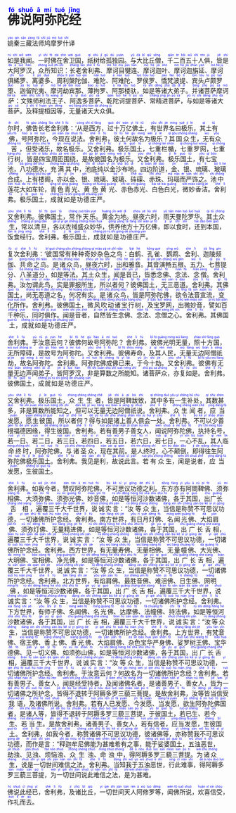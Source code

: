 # <ruby>佛说阿弥陀经<rt style="color:blue;">fó shuō ā mí tuó jīng</rt></ruby>

<ruby>姚秦三藏法师鸠摩罗什<rt style="color:blue;">yáo qín sān zàng fǎ shī jiū mó luó shí</rt></ruby>译

<ruby>如是我闻<rt style="color:blue;">rú shì wǒ wén</rt></ruby>。<ruby>一时佛在舍卫国<rt style="color:blue;">yì shí fó zài shè wèi guó</rt></ruby>，<ruby>祇树给孤独园<rt style="color:blue;">qí shù jǐ gū dú yuán</rt></ruby>。<ruby>与大比丘僧<rt style="color:blue;">yǔ dà bǐ qiū sēng</rt></ruby>，<ruby>千二百五十人俱<rt style="color:blue;">qiān èr bǎi wǔ shí rén jù</rt></ruby>，<ruby>皆是大阿罗汉<rt style="color:blue;">jiē shì dà ā luó hàn</rt></ruby>，<ruby>众所知识<rt style="color:blue;">zhòng suǒ zhī shì</rt></ruby>：<ruby>长老舍利弗<rt style="color:blue;">zhǎng lǎo shè lì fú</rt></ruby>、<ruby>摩诃目犍连<rt style="color:blue;">mó hē mù jiān lián</rt></ruby>、<ruby>摩诃迦叶<rt style="color:blue;">mó hē jiā shè</rt></ruby>、<ruby>摩诃迦旃延<rt style="color:blue;">mó hē jiā zhān yán</rt></ruby>、<ruby>摩诃俱絺罗<rt style="color:blue;">mó hē jù chī luó</rt></ruby>、<ruby>离婆多<rt style="color:blue;">lí pó duō</rt></ruby>、<ruby>周利槃陀伽<rt style="color:blue;">zhōu lì pán tuó qíe</rt></ruby>、<ruby>难陀<rt style="color:blue;">nán tuó</rt></ruby>、<ruby>阿难陀<rt style="color:blue;">ā nán tuó</rt></ruby>、<ruby>罗侯罗<rt style="color:blue;">luó hóu luó</rt></ruby>、<ruby>憍梵波提<rt style="color:blue;">jiāo fàn bō tí</rt></ruby>、<ruby>宾头卢颇罗堕<rt style="color:blue;">bīn tóu lú pō luó duò</rt></ruby>、<ruby>迦留陀夷<rt style="color:blue;">jiā liú tuó yí</rt></ruby>、<ruby>摩诃劫宾那<rt style="color:blue;">mó hē jié bīn núo</rt></ruby>、<ruby>薄拘罗<rt style="color:blue;">báo jū luó</rt></ruby>、<ruby>阿那楼驮<rt style="color:blue;">ā nà lóu tuó</rt></ruby>，<ruby>如是等诸大弟子<rt style="color:blue;">rú shì děng zhū dà dì zǐ</rt></ruby>。<ruby>并诸菩萨摩诃萨<rt style="color:blue;">bìng zhū pú sà mó hē sà</rt></ruby>：<ruby>文殊师利法王子<rt style="color:blue;">wén shū shī lì fǎ wáng zǐ</rt></ruby>、<ruby>阿逸多菩萨<rt style="color:blue;">ā yì duō pú sà</rt></ruby>、<ruby>乾陀诃提菩萨<rt style="color:blue;">qián tuó hē tí pú sà</rt></ruby>、<ruby>常精进菩萨<rt style="color:blue;">cháng jīng jìn pú sà</rt></ruby>，<ruby>与如是等诸大菩萨<rt style="color:blue;">yǔ rú shì děng zhū dà pú sà</rt></ruby>。<ruby>及释提桓因等<rt style="color:blue;">jí shì tí huán yīn děng</rt></ruby>，<ruby>无量诸天大众俱<rt style="color:blue;">wú liàng zhū tiān dà zhòng jù</rt></ruby>。 

<ruby>尔时<rt style="color:blue;">ěr shí</rt></ruby>，<ruby>佛告长老舍利弗<rt style="color:blue;">fó gào zhǎng lǎo shè lì fú</rt></ruby>：‘<ruby>从是西方<rt style="color:blue;">cóng shì xī fāng</rt></ruby>，<ruby>过十万亿佛土<rt style="color:blue;">guò shí wàn yì fó tǔ</rt></ruby>，<ruby>有世界名曰极乐<rt style="color:blue;">yǒu shì jiè míng yuē jí lè</rt></ruby>，<ruby>其土有佛<rt style="color:blue;">qí tǔ yǒu fó</rt></ruby>，<ruby>号阿弥陀<rt style="color:blue;">hào ā mí tuó</rt></ruby>，<ruby>今现在说法<rt style="color:blue;">jīn xiàn zài shuō fǎ</rt></ruby>。<ruby>舍利弗<rt style="color:blue;">shè lì fú</rt></ruby>，<ruby>彼土何故名为极乐<rt style="color:blue;">bǐ tǔ hé gù míng wéi jí lè</rt></ruby>？<ruby>其国众生<rt style="color:blue;">qí góu zhòng shēng</rt></ruby>，<ruby>无有众苦<rt style="color:blue;">wú yǒu zhòng kǔ</rt></ruby>，<ruby>但受诸乐 <rt style="color:blue;">dàn shòu zhū lè</rt></ruby>，<ruby>故名极乐<rt style="color:blue;">gù míng jí lè</rt></ruby>。<ruby>又舍利弗<rt style="color:blue;">yòu shè lì fú</rt></ruby>。<ruby>极乐国土<rt style="color:blue;">jí lè guó tǔ</rt></ruby>，<ruby>七重栏楯<rt style="color:blue;">qī chóng lán shǔn</rt></ruby>，<ruby>七重罗网<rt style="color:blue;">qī chóng luó wǎng</rt></ruby>，<ruby>七重行树<rt style="color:blue;">qī chóng háng shù</rt></ruby>，<ruby>皆是四宝周匝围绕<rt style="color:blue;">jiē shì sì bǎo zhōu zā wéi rào</rt></ruby>，<ruby>是故彼国名为极乐<rt style="color:blue;">shì gù bǐ guó míng wéi jí lè</rt></ruby>。<ruby>又舍利弗<rt style="color:blue;">yòu shè lì fú</rt></ruby>。<ruby>极乐国土<rt style="color:blue;">jí lè guó tǔ</rt></ruby>，<ruby>有七宝池<rt style="color:blue;">yǒu qī bǎo chí</rt></ruby>，<ruby>八功德水<rt style="color:blue;">bā gōng dé shuǐ</rt></ruby>，<ruby>充满其中<rt style="color:blue;">chōng mǎn qí zhōng</rt></ruby>，<ruby>池底纯以金沙布地<rt style="color:blue;">chí dǐ chún yǐ jīn shā bù dì</rt></ruby>。<ruby>四边阶道<rt style="color:blue;">sì biān jiē dào</rt></ruby>，<ruby>金<rt style="color:blue;">jīn</rt></ruby>、<ruby>银<rt style="color:blue;">yín</rt></ruby>、<ruby>琉璃<rt style="color:blue;">liú lí</rt></ruby>、<ruby>玻璃合成<rt style="color:blue;">bō lí hé chéng</rt></ruby>。<ruby>上有楼阁<rt style="color:blue;">shàng yǒu lóu gé</rt></ruby>，<ruby>亦以金<rt style="color:blue;">yì yǐ jīn</rt></ruby>、<ruby>银<rt style="color:blue;">yín</rt></ruby>、<ruby>琉璃<rt style="color:blue;">liú lí</rt></ruby>、<ruby>玻璃<rt style="color:blue;">bō lí</rt></ruby>、<ruby>砗磲<rt style="color:blue;">chē qú</rt></ruby>、<ruby>赤珠<rt style="color:blue;">chì zhū</rt></ruby>、<ruby>玛瑙而严饰之<rt style="color:blue;">mǎ nǎo ér yán shì zhī</rt></ruby>。<ruby>池中莲花大如车轮<rt style="color:blue;">chí zhōng lián huā dà rú chē lún</rt></ruby>，<ruby>青色青光<rt style="color:blue;">qīng sè qīng guāng</rt></ruby>、<ruby>黄色黄光<rt style="color:blue;">huáng sè huáng guāng</rt></ruby>、<ruby>赤色赤光<rt style="color:blue;">chì sè chì guāng</rt></ruby>、<ruby>白色白光<rt style="color:blue;">bái sè bái guāng</rt></ruby>，<ruby>微妙香洁<rt style="color:blue;">wēi miào xiāng jié</rt></ruby>。<ruby>舍利弗<rt style="color:blue;">shè lì fú</rt></ruby>。<ruby>极乐国土<rt style="color:blue;">jí lè guó tǔ</rt></ruby>，<ruby>成就如是功德庄严<rt style="color:blue;">chéng jiù rú shì gōng dé zhuāng yán</rt></ruby>。

<ruby>又舍利弗<rt style="color:blue;">yòu shè lì fú</rt></ruby>。<ruby>彼佛国土<rt style="color:blue;">bǐ fó guó tǔ</rt></ruby>，<ruby>常作天乐<rt style="color:blue;">cháng zuò tiān yuè</rt></ruby>。<ruby>黄金为地<rt style="color:blue;">huáng jīn wéi dì</rt></ruby>。<ruby>昼夜六时<rt style="color:blue;">zhòu yè liù shí</rt></ruby>，<ruby>雨天曼陀罗华<rt style="color:blue;">yǔ tiān màn tuó luó huā</rt></ruby>。<ruby>其土众生<rt style="color:blue;">qí tǔ zhòng shēng</rt></ruby>，<ruby>常以清旦<rt style="color:blue;">cháng yǐ qīng dàn</rt></ruby>，<ruby>各以衣祴盛众妙华<rt style="color:blue;">gè yǐ yī gé shéng zhòng miào huā</rt></ruby>，<ruby>供养他方十万亿佛<rt style="color:blue;">gòng yǎng tā fāng shí wàn yì fó</rt></ruby>，<ruby>即以食时<rt style="color:blue;">jí yǐ shí shí</rt></ruby>，<ruby>还到本国<rt style="color:blue;">hái dào běn guó</rt></ruby>，<ruby>饭食经行<rt style="color:blue;">fàn sì jīng xíng</rt></ruby>。<ruby>舍利弗<rt style="color:blue;">shè lì fú</rt></ruby>。<ruby>极乐国土<rt style="color:blue;">jí lè guó tǔ</rt></ruby>，<ruby>成就如是功德庄严<rt style="color:blue;">chéng jiù rú shì gōng dé zhuāng yán</rt></ruby>。

<ruby>复次舍利弗<rt style="color:blue;">fù cì shè lì fú</rt></ruby>：‘<ruby>彼国常有种种奇妙杂色之鸟<rt style="color:blue;">bǐ guó cháng yǒu zhòng zhòng qí miào zá sè zhī niǎo</rt></ruby>：<ruby>白鹤<rt style="color:blue;">bái hè</rt></ruby>、<ruby>孔雀<rt style="color:blue;">kǒng què</rt></ruby>、<ruby>鹦鹉<rt style="color:blue;">yīng wǔ</rt></ruby>、<ruby>舍利<rt style="color:blue;">shè lì</rt></ruby>、<ruby>迦陵频伽<rt style="color:blue;">jiā líng pín qíe</rt></ruby>、<ruby>共命之鸟<rt style="color:blue;">gòng mìng zhī niǎo</rt></ruby>。<ruby>是诸众鸟<rt style="color:blue;">shì zhū zhòng niǎo</rt></ruby>，<ruby>昼夜六时<rt style="color:blue;">zhòu yè liù shí</rt></ruby>，<ruby>出和雅音<rt style="color:blue;">chū hé yǎ yīn</rt></ruby>。<ruby>其音演畅五根<rt style="color:blue;">qí yīn yǎn chàng wǔ gēn</rt></ruby>、<ruby>五力<rt style="color:blue;">wǔ lì</rt></ruby>、<ruby>七菩提分<rt style="color:blue;">qī pú tí fēn</rt></ruby>、<ruby>八圣道分<rt style="color:blue;">bā shèng dào fēn</rt></ruby>，<ruby>如是等法<rt style="color:blue;">rú shì děng fǎ</rt></ruby>。<ruby>其土众生<rt style="color:blue;">qí tǔ zhòng shēng</rt></ruby>，<ruby>闻是音已<rt style="color:blue;">wén shì yīn yǐ</rt></ruby>，<ruby>皆悉念佛<rt style="color:blue;">jiē xī niàn fó</rt></ruby>、<ruby>念法<rt style="color:blue;">niàn fǎ</rt></ruby>、<ruby>念僧<rt style="color:blue;">niàn sēng</rt></ruby>。<ruby>舍利弗<rt style="color:blue;">shè lì fú</rt></ruby>。<ruby>汝勿谓此鸟<rt style="color:blue;">rǔ wù wèi cǐ niǎo</rt></ruby>，<ruby>实是罪报所生<rt style="color:blue;">shí shì zuì bào suǒ shēng</rt></ruby>，<ruby>所以者何<rt style="color:blue;">suǒ yǐ zhě hé</rt></ruby>？<ruby>彼佛国土<rt style="color:blue;">bǐ fó guó tǔ</rt></ruby>，<ruby>无三恶道<rt style="color:blue;">wú sān è dào</rt></ruby>。<ruby>舍利弗<rt style="color:blue;">shè lì fú</rt></ruby>。<ruby>其佛国土<rt style="color:blue;">qí fó guó tǔ</rt></ruby>，<ruby>尚无恶道之名<rt style="color:blue;">shàng wú è dào zhī míng</rt></ruby>，<ruby>何况有实<rt style="color:blue;">hé kuàng yǒu shí</rt></ruby>。<ruby>是诸众鸟<rt style="color:blue;">shì zhū zhòng niǎo</rt></ruby>，<ruby>皆是阿弥陀佛<rt style="color:blue;">jiē shì ā mí tuó fó</rt></ruby>，<ruby>欲令法音宣流<rt style="color:blue;">yù lìng fǎ yīn xuān liú</rt></ruby>，<ruby>变化所作<rt style="color:blue;">biàn huà suǒ zuò</rt></ruby>。<ruby>舍利弗<rt style="color:blue;">shè lì fú</rt></ruby>。<ruby>彼佛国土<rt style="color:blue;">bǐ fó guó tǔ</rt></ruby>，<ruby>微风吹动诸宝行树<rt style="color:blue;">wēi fēng chuī dòng zhū bǎo hàng shù</rt></ruby>，<ruby>及宝罗网<rt style="color:blue;">jí bǎo luó wǎng</rt></ruby>，<ruby>出微妙音<rt style="color:blue;">chū wēi miào yīn</rt></ruby>，<ruby>譬如百千种乐<rt style="color:blue;">pì rú bǎi qiān zhǒng yuè</rt></ruby>，<ruby>同时俱作<rt style="color:blue;">tóng shí jù zuò</rt></ruby>。<ruby>闻是音者<rt style="color:blue;">wén shì yīn zhě</rt></ruby>，<ruby>自然皆生念佛<rt style="color:blue;">zì rán jiē shēng niàn fó</rt></ruby>、<ruby>念法<rt style="color:blue;">niàn fǎ</rt></ruby>、<ruby>念僧之心<rt style="color:blue;">niàn sēng zhī xīn</rt></ruby>。<ruby>舍利弗<rt style="color:blue;">shè lì fú</rt></ruby>。<ruby>其佛国土<rt style="color:blue;">qí fó guó tǔ</rt></ruby>，<ruby>成就如是功德庄严<rt style="color:blue;">chéng jiù rú shì gōng dé zhuāng yán</rt></ruby>。

<ruby>舍利弗<rt style="color:blue;">shè lì fú</rt></ruby>。<ruby>于汝意云何<rt style="color:blue;">yú rǔ yì yún hé</rt></ruby>？<ruby>彼佛何故号阿弥陀<rt style="color:blue;">bǐ fó hé gù hào ā mí tuó</rt></ruby>？ <ruby>舍利弗<rt style="color:blue;">shè lì fú</rt></ruby>。<ruby>彼佛光明无量<rt style="color:blue;">bǐ fó guāng míng wú liàng</rt></ruby>，<ruby>照十方国<rt style="color:blue;">zhào shí fāng guó</rt></ruby>，<ruby>无所障碍<rt style="color:blue;">wú suǒ zhàng ài</rt></ruby>，<ruby>是故号为阿弥陀<rt style="color:blue;">shì gù hào wéi ā mí tuó</rt></ruby>。<ruby>又舍利弗<rt style="color:blue;">yòu shè lì fú</rt></ruby>。<ruby>彼佛寿命<rt style="color:blue;">bǐ fó shòu mìng</rt></ruby>，<ruby>及其人民<rt style="color:blue;">jí qí rén mín</rt></ruby>，<ruby>无量无边阿僧祇劫<rt style="color:blue;">wú liàng wú biān ā sēng qí jié</rt></ruby>，<ruby>故名阿弥陀<rt style="color:blue;">gù míng ā mí tuó</rt></ruby>。<ruby>舍利弗<rt style="color:blue;">shè lì fú</rt></ruby>。<ruby>阿弥陀佛成佛已来<rt style="color:blue;">ā mí tuó fó chéng fó yǐ lái</rt></ruby>，<ruby>于今十劫<rt style="color:blue;">yú jīn shí jié</rt></ruby>。<ruby>又舍利弗<rt style="color:blue;">yòu shè lì fú</rt></ruby>。<ruby>彼佛有无量无边声闻弟子<rt style="color:blue;">bǐ fó yǒu wú liàng wú biān shēng wén dì zǐ</rt></ruby>，<ruby>皆阿罗汉<rt style="color:blue;">jiē ā luó hàn</rt></ruby>，<ruby>非是算数之所能知<rt style="color:blue;">fēi shì suàn shù zhī suǒ néng zhī</rt></ruby>。<ruby>诸菩萨众<rt style="color:blue;">zhū pú sà zhòng</rt></ruby>，<ruby>亦复如是<rt style="color:blue;">yì fù rú shì</rt></ruby>。<ruby>舍利弗<rt style="color:blue;">shè lì fú</rt></ruby>。<ruby>彼佛国土<rt style="color:blue;">bǐ fó guó tǔ</rt></ruby>，<ruby>成就如是功德庄严<rt style="color:blue;">chéng jiù rú shì gōng dé zhuāng yán</rt></ruby>。

<ruby>又舍利弗<rt style="color:blue;">yòu shè lì fú</rt></ruby>。<ruby>极乐国土<rt style="color:blue;">jí lè guó tǔ</rt></ruby>，<ruby>众生生者<rt style="color:blue;">zhòng shēng shēng zhě</rt></ruby>，<ruby>皆是阿鞞跋致<rt style="color:blue;">jiē shì ā pí bá zhì</rt></ruby>，<ruby>其中多有一生补处<rt style="color:blue;">qí zhōng duō yǒu yì shēng bǔ chù</rt></ruby>，<ruby>其数甚多<rt style="color:blue;">qí shù shèn duō</rt></ruby>，<ruby>非是算数所能知之<rt style="color:blue;">fēi shì suàn shù suǒ néng zhī zhī</rt></ruby>，<ruby>但可以无量无边阿僧祇说<rt style="color:blue;">dàn kě yǐ wú liàng wú biān ā sēng qí shuō</rt></ruby>。<ruby>舍利弗<rt style="color:blue;">shè lì fú</rt></ruby>。<ruby>众生闻者<rt style="color:blue;">zhòng shēng wén zhě</rt></ruby>，<ruby>应当发愿<rt style="color:blue;">yīng dāng fā yuàn</rt></ruby>，<ruby>愿生彼国<rt style="color:blue;">yuàn shēng bǐ guó</rt></ruby>，<ruby>所以者何<rt style="color:blue;">suǒ yǐ zhě hé</rt></ruby>？<ruby>得与如是诸上善人俱会一处<rt style="color:blue;">dé yǔ rú shì zhū shàng shàn rén jù huì yī chù</rt></ruby>。<ruby>舍利弗<rt style="color:blue;">shè lì fú</rt></ruby>。<ruby>不可以少善根福德因缘<rt style="color:blue;">bù kě yǐ shǎo shàn gēn fú dé yīn yuán</rt></ruby>，<ruby>得生彼国<rt style="color:blue;">dé shēng bǐ guó</rt></ruby>。<ruby>舍利弗<rt style="color:blue;">shè lì fú</rt></ruby>。<ruby>若有善男子善女人<rt style="color:blue;">ruò yǒu shàn nán zǐ shàn nǚ rén</rt></ruby>，<ruby>闻说阿弥陀佛<rt style="color:blue;">wén shuō ā mí tuó fó</rt></ruby>，<ruby>执持名号<rt style="color:blue;">zhí chí míng hào</rt></ruby>，<ruby>若一日<rt style="color:blue;">ruò yī rì</rt></ruby>、<ruby>若二日<rt style="color:blue;">ruò èr rì</rt></ruby>，<ruby>若三日<rt style="color:blue;">ruò sān rì</rt></ruby>，<ruby>若四日<rt style="color:blue;">ruò sì rì</rt></ruby>，<ruby>若五日<rt style="color:blue;">ruò wǔ rì</rt></ruby>，<ruby>若六日<rt style="color:blue;">ruò liù rì</rt></ruby>，<ruby>若七日<rt style="color:blue;">ruò qī rì</rt></ruby>，<ruby>一心不乱<rt style="color:blue;">yì xīn bù luàn</rt></ruby>，<ruby>其人临命终时<rt style="color:blue;">qí rén lín mìng zhōng shí</rt></ruby>，<ruby>阿弥陀佛<rt style="color:blue;">ā mí tuó fó</rt></ruby>，<ruby>与诸圣众<rt style="color:blue;">yǔ zhū shèng zhòng</rt></ruby>，<ruby>现在其前<rt style="color:blue;">xiàn zài qí qián</rt></ruby>。<ruby>是人终时<rt style="color:blue;">shì rén zhōng shí</rt></ruby>，<ruby>心不颠倒<rt style="color:blue;">xīn bù diān dǎo</rt></ruby>，<ruby>即得往生阿弥陀佛极乐国土<rt style="color:blue;">jí dé wǎng shēng ā mí tuó fó jí lè guó tǔ</rt></ruby>。<ruby>舍利弗<rt style="color:blue;">shè lì fú</rt></ruby>。<ruby>我见是利<rt style="color:blue;">wǒ jiàn shì lì</rt></ruby>，<ruby>故说此言<rt style="color:blue;">gù shuō cǐ yán</rt></ruby>。<ruby>若有众生<rt style="color:blue;">ruò yǒu zhòng shēng</rt></ruby>，<ruby>闻是说者<rt style="color:blue;">wén shì shuō zhě</rt></ruby>，<ruby>应当发愿<rt style="color:blue;">yīng dāng fā yuàn</rt></ruby>，<ruby>生彼国土<rt style="color:blue;">shēng bǐ guó tǔ</rt></ruby>。

<ruby>舍利弗<rt style="color:blue;">shè lì fú</rt></ruby>。<ruby>如我今者<rt style="color:blue;">rú wǒ jīn zhě</rt></ruby>，<ruby>赞叹阿弥陀佛<rt style="color:blue;">zàn tàn ā mí tuó fó</rt></ruby>，<ruby>不可思议功德之利<rt style="color:blue;">bù kě sī yì gōng dé zhī lì</rt></ruby>。<ruby>东方亦有阿閦鞞佛<rt style="color:blue;">dōng fāng yì yǒu ā cù pí fó</rt></ruby>、<ruby>须弥相佛<rt style="color:blue;">xū mí xiàng fó</rt></ruby>、<ruby>大须弥佛<rt style="color:blue;">dà xū mí fó</rt></ruby>、<ruby>须弥光佛<rt style="color:blue;">xū mí guāng fó</rt></ruby>、<ruby>妙音佛<rt style="color:blue;">miào yīn fó</rt></ruby>，<ruby>如是等恒河沙数诸佛<rt style="color:blue;">rú shì děng héng hé shā shù zhū fó</rt></ruby>，<ruby>各于其国<rt style="color:blue;">gè yú qí guó</rt></ruby>，<ruby>出广长舌相<rt style="color:blue;">chū guǎng cháng shé xiàng</rt></ruby>，<ruby>遍覆三千大千世界<rt style="color:blue;">biàn fù sān qiān dà qiān shì jiè</rt></ruby>，<ruby>说诚实言<rt style="color:blue;">shuō chéng shí yán</rt></ruby>：“<ruby>汝等众生<rt style="color:blue;">rǔ děng zhòng shēng</rt></ruby>，<ruby>当信是称赞不可思议功德<rt style="color:blue;">dāng xìn shì chēng zàn bù kě sī yì gōng dé</rt></ruby>，<ruby>一切诸佛所护念经<rt style="color:blue;">yí qiè zhū fó suǒ hù niàn jīng</rt></ruby>。<ruby>舍利弗<rt style="color:blue;">shè lì fú</rt></ruby>。<ruby>南方世界<rt style="color:blue;">nán fāng shì jiè</rt></ruby>，<ruby>有日月灯佛<rt style="color:blue;">yǒu rì yuè dēng fó</rt></ruby>、<ruby>名闻光佛<rt style="color:blue;">míng wén guāng fó</rt></ruby>、<ruby>大焰肩佛<rt style="color:blue;">dà yàn jiān fó</rt></ruby>、<ruby>须弥灯佛<rt style="color:blue;">xū mí dēng fó</rt></ruby>、<ruby>无量精进佛<rt style="color:blue;">wú liàng jīng jìn fó</rt></ruby>，<ruby>如是等恒河沙数诸佛<rt style="color:blue;">rú shì děng héng hé shā shù zhū fó</rt></ruby>，<ruby>各于其国<rt style="color:blue;">gè yú qí guó</rt></ruby>，<ruby>出广长舌相<rt style="color:blue;">chū guǎng cháng shé xiàng</rt></ruby>，<ruby>遍覆三千大千世界<rt style="color:blue;">biàn fù sān qiān dà qiān shì jiè</rt></ruby>，<ruby>说诚实言<rt style="color:blue;">shuō chéng shí yán</rt></ruby>：“<ruby>汝等众生<rt style="color:blue;">rǔ děng zhòng shēng</rt></ruby>，<ruby>当信是称赞不可思议功德<rt style="color:blue;">dāng xìn shì chēng zàn bù kě sī yì gōng dé</rt></ruby>，<ruby>一切诸佛所护念经<rt style="color:blue;">yí qiè zhū fó suǒ hù niàn jīng</rt></ruby>。<ruby>舍利弗<rt style="color:blue;">shè lì fú</rt></ruby>。<ruby>西方世界<rt style="color:blue;">xī fāng shì jiè</rt></ruby>，<ruby>有无量寿佛<rt style="color:blue;">yǒu wú liàng shòu fó</rt></ruby>、<ruby>无量相佛<rt style="color:blue;">wú liàng xiàng fó</rt></ruby>、<ruby>无量幢佛<rt style="color:blue;">wú liàng chuáng fó</rt></ruby>、<ruby>大光佛<rt style="color:blue;">dà guāng fó</rt></ruby>、<ruby>大明佛<rt style="color:blue;">dà míng fó</rt></ruby>、<ruby>宝相佛<rt style="color:blue;">bǎo xiàng fó</rt></ruby>、<ruby>净光佛<rt style="color:blue;">jìng guāng fó</rt></ruby>，<ruby>如是等恒河沙数诸佛<rt style="color:blue;">rú shì děng héng hé shā shù zhū fó</rt></ruby>，<ruby>各于其国<rt style="color:blue;">gè yú qí guó</rt></ruby>，<ruby>出广长舌相<rt style="color:blue;">chū guǎng cháng shé xiàng</rt></ruby>，<ruby>遍覆三千大千世界<rt style="color:blue;">biàn fù sān qiān dà qiān shì jiè</rt></ruby>，<ruby>说诚实言<rt style="color:blue;">shuō chéng shí yán</rt></ruby>：“<ruby>汝等众生<rt style="color:blue;">rǔ děng zhòng shēng</rt></ruby>，<ruby>当信是称赞不可思议功德<rt style="color:blue;">dāng xìn shì chēng zàn bù kě sī yì gōng dé</rt></ruby>，<ruby>一切诸佛所护念经<rt style="color:blue;">yí qiè zhū fó suǒ hù niàn jīng</rt></ruby>。<ruby>舍利弗<rt style="color:blue;">shè lì fú</rt></ruby>。<ruby>北方世界<rt style="color:blue;">běi fāng shì jiè</rt></ruby>，<ruby>有焰肩佛<rt style="color:blue;">yǒu yàn jiān fó</rt></ruby>、<ruby>最胜音佛<rt style="color:blue;">zuì shèng yīn fó</rt></ruby>、<ruby>难沮佛<rt style="color:blue;">nán jǔ fó</rt></ruby>、<ruby>日生佛<rt style="color:blue;">rì shēng fó</rt></ruby>、<ruby>网明佛<rt style="color:blue;">wǎng míng fó</rt></ruby>，<ruby>如是等恒河沙数诸佛<rt style="color:blue;">rú shì děng héng hé shā shù zhū fó</rt></ruby>，<ruby>各于其国<rt style="color:blue;">gè yú qí guó</rt></ruby>，<ruby>出广长舌相<rt style="color:blue;">chū guǎng cháng shé xiàng</rt></ruby>，<ruby>遍覆三千大千世界<rt style="color:blue;">biàn fù sān qiān dà qiān shì jiè</rt></ruby>，<ruby>说诚实言<rt style="color:blue;">shuō chéng shí yán</rt></ruby>：“<ruby>汝等众生<rt style="color:blue;">rǔ děng zhòng shēng</rt></ruby>，<ruby>当信是称赞不可思议功德<rt style="color:blue;">dāng xìn shì chēng zàn bù kě sī yì gōng dé</rt></ruby>，<ruby>一切诸佛所护念经<rt style="color:blue;">yí qiè zhū fó suǒ hù niàn jīng</rt></ruby>。<ruby>舍利弗<rt style="color:blue;">shè lì fú</rt></ruby>。<ruby>下方世界<rt style="color:blue;">xià fāng shì jiè</rt></ruby>，<ruby>有师子佛<rt style="color:blue;">yǒu shī zǐ fó</rt></ruby>、<ruby>名闻佛<rt style="color:blue;">míng wén fó</rt></ruby>、<ruby>名光佛<rt style="color:blue;">míng guāng fó</rt></ruby>、<ruby>达摩佛<rt style="color:blue;">dá mó fó</rt></ruby>、<ruby>法幢佛<rt style="color:blue;">fǎ chuáng fó</rt></ruby>、<ruby>持法佛<rt style="color:blue;">chí fǎ fó</rt></ruby>，<ruby>如是等恒河沙数诸佛<rt style="color:blue;">rú shì děng héng hé shā shù zhū fó</rt></ruby>，<ruby>各于其国<rt style="color:blue;">gè yú qí guó</rt></ruby>，<ruby>出广长舌相<rt style="color:blue;">chū guǎng cháng shé xiàng</rt></ruby>，<ruby>遍覆三千大千世界<rt style="color:blue;">biàn fù sān qiān dà qiān shì jiè</rt></ruby>，<ruby>说诚实言<rt style="color:blue;">shuō chéng shí yán</rt></ruby>：“<ruby>汝等众生<rt style="color:blue;">rǔ děng zhòng shēng</rt></ruby>，<ruby>当信是称赞不可思议功德<rt style="color:blue;">dāng xìn shì chēng zàn bù kě sī yì gōng dé</rt></ruby>，<ruby>一切诸佛所护念经<rt style="color:blue;">yí qiè zhū fó suǒ hù niàn jīng</rt></ruby>。<ruby>舍利弗<rt style="color:blue;">shè lì fú</rt></ruby>。<ruby>上方世界<rt style="color:blue;">shàng fāng shì jiè</rt></ruby>，<ruby>有梵音佛<rt style="color:blue;">yǒu fàn yīn fó</rt></ruby>、<ruby>宿王佛<rt style="color:blue;">xiù wáng fó</rt></ruby>、<ruby>香上佛<rt style="color:blue;">xiāng shàng fó</rt></ruby>、<ruby>香光佛<rt style="color:blue;">xiāng guāng fó</rt></ruby>、<ruby>大焰肩佛<rt style="color:blue;">dà yàn jiān fó</rt></ruby>、<ruby>杂色宝华严身佛<rt style="color:blue;">zá sè bǎo huá yán shēn fó</rt></ruby>、<ruby>娑罗树王佛<rt style="color:blue;">suō luó shù wáng fó</rt></ruby>、<ruby>宝华德佛<rt style="color:blue;">bǎo huá dé fó</rt></ruby>、<ruby>见一切义佛<rt style="color:blue;">jiàn yí qiè yì fó</rt></ruby>、<ruby>如须弥山佛<rt style="color:blue;">rú xū mí shān fó</rt></ruby>，<ruby>如是等恒河沙数诸佛<rt style="color:blue;">rú shì děng héng hé shā shù zhū fó</rt></ruby>，<ruby>各于其国<rt style="color:blue;">gè yú qí guó</rt></ruby>，<ruby>出广长舌相<rt style="color:blue;">chū guǎng cháng shé xiàng</rt></ruby>，<ruby>遍覆三千大千世界<rt style="color:blue;">biàn fù sān qiān dà qiān shì jiè</rt></ruby>，<ruby>说诚实言<rt style="color:blue;">shuō chéng shí yán</rt></ruby>：“<ruby>汝等众生<rt style="color:blue;">rǔ děng zhòng shēng</rt></ruby>，<ruby>当信是称赞不可思议功德<rt style="color:blue;">dāng xìn shì chēng zàn bù kě sī yì gōng dé</rt></ruby>，<ruby>一切诸佛所护念经<rt style="color:blue;">yí qiè zhū fó suǒ hù niàn jīng</rt></ruby>。<ruby>舍利弗<rt style="color:blue;">shè lì fú</rt></ruby>。<ruby>于汝意云何<rt style="color:blue;">yú rǔ yì yún hé</rt></ruby>？<ruby>何故名为一切诸佛所护念经<rt style="color:blue;">hé gù míng wéi yí qiè zhū fó suǒ hù niàn jīng</rt></ruby>？<ruby>舍利弗<rt style="color:blue;">shè lì fú</rt></ruby>。<ruby>若有善男子<rt style="color:blue;">ruò yǒu shàn nán zǐ</rt></ruby>、<ruby>善女人<rt style="color:blue;">shàn nǚ rén</rt></ruby>，<ruby>闻是经受持者<rt style="color:blue;">wén shì jīng shòu chí zhě</rt></ruby>，<ruby>及闻诸佛名者<rt style="color:blue;">jí wén zhū fó míng zhě</rt></ruby>，<ruby>是诸善男子<rt style="color:blue;">shì zhū shàn nán zǐ</rt></ruby>、<ruby>善女人<rt style="color:blue;">shàn nǚ rén</rt></ruby>，<ruby>皆为一切诸佛之所护念<rt style="color:blue;">jiē wéi yí qiè zhū fó zhī suǒ hù niàn</rt></ruby>，<ruby>皆得不退转于阿耨多罗三藐三菩提<rt style="color:blue;">jiē dé bù tuì zhuǎn yú ā nòu duō luó sān miǎo sān pú tí</rt></ruby>。<ruby>是故舍利弗<rt style="color:blue;">shì gù shè lì fú</rt></ruby>，<ruby>汝等皆当信受我语<rt style="color:blue;">rǔ děng jiē dāng xìn shòu wǒ yǔ</rt></ruby>，<ruby>及诸佛所说<rt style="color:blue;">jí zhū fó suǒ shuō</rt></ruby>。<ruby>舍利弗<rt style="color:blue;">shè lì fú</rt></ruby>。<ruby>若有人已发愿<rt style="color:blue;">ruò yǒu rén yǐ fā yuàn</rt></ruby>、<ruby>今发愿<rt style="color:blue;">jīn fā yuàn</rt></ruby>、<ruby>当发愿<rt style="color:blue;">dāng fā yuàn</rt></ruby>，<ruby>欲生阿弥陀佛国者<rt style="color:blue;">yù shēng ā mí tuó fó guó zhě</rt></ruby>，<ruby>是诸人等<rt style="color:blue;">shì zhū rén děng</rt></ruby>，<ruby>皆得不退转于阿耨多罗三藐三菩提<rt style="color:blue;">jiē dé bù tuì zhuǎn yú ā nòu duō luó sān miǎo sān pú tí</rt></ruby>，<ruby>于彼国土<rt style="color:blue;">yú bǐ guó tǔ</rt></ruby>，<ruby>若已生<rt style="color:blue;">ruò yǐ shēng</rt></ruby>、<ruby>若今生<rt style="color:blue;">ruò jīn shēng</rt></ruby>、<ruby>若当生<rt style="color:blue;">ruò dāng shēng</rt></ruby>。<ruby>是故舍利弗<rt style="color:blue;">shì gù shè lì fú</rt></ruby>，<ruby>诸善男子<rt style="color:blue;">zhū shàn nán zǐ</rt></ruby>、<ruby>善女人<rt style="color:blue;">shàn nǚ rén</rt></ruby>，<ruby>若有信者<rt style="color:blue;">ruò yǒu xìn zhě</rt></ruby>，<ruby>应当发愿<rt style="color:blue;">yīng dāng fā yuàn</rt></ruby>，<ruby>生彼国土<rt style="color:blue;">shēng bǐ guó tǔ</rt></ruby>。<ruby>舍利弗<rt style="color:blue;">shè lì fú</rt></ruby>，<ruby>如我今者<rt style="color:blue;">rú wǒ jīn zhě</rt></ruby>，<ruby>称赞诸佛不可思议功德<rt style="color:blue;">chēng zàn zhū fó bù kě sī yì gōng dé</rt></ruby>，<ruby>彼诸佛等<rt style="color:blue;">bǐ zhū fó děng</rt></ruby>，<ruby>亦称赞我不可思议功德<rt style="color:blue;">yì chēng zàn wǒ bù kě sī yì gōng dé</rt></ruby>，<ruby>而作是言<rt style="color:blue;">ér zuò shì yán</rt></ruby>：“<ruby>释迦牟尼佛能为甚难希有之事<rt style="color:blue;">shì jiā móu ní fó néng wéi shèn nán xī yǒu zhī shì</rt></ruby>，<ruby>能于娑婆国土<rt style="color:blue;">néng yú suō pó guó tǔ</rt></ruby>，<ruby>五浊恶世<rt style="color:blue;">wǔ zhuó è shì</rt></ruby>，<ruby>劫浊<rt style="color:blue;">jié zhuó</rt></ruby>、<ruby>见浊<rt style="color:blue;">jiàn zhuó</rt></ruby>、<ruby>烦恼浊<rt style="color:blue;">fán nǎo zhuó</rt></ruby>、<ruby>众生浊<rt style="color:blue;">zhòng shēng zhuó</rt></ruby>、<ruby>命浊中<rt style="color:blue;">mìng zhuó zhōng</rt></ruby>，<ruby>得阿耨多罗三藐三菩提<rt style="color:blue;">dé ā nòu duō luó sān miǎo sān pú tí</rt></ruby>。<ruby>为诸众生<rt style="color:blue;">wéi zhū zhòng shēng</rt></ruby>，<ruby>说是一切世间难信之法<rt style="color:blue;">shuō shì yí qiè shì jiān nán xìn zhī fǎ</rt></ruby>。<ruby>舍利弗<rt style="color:blue;">shè lì fú</rt></ruby>。<ruby>当知我于五浊恶世<rt style="color:blue;">dāng zhī wǒ yú wǔ zhuó è shì</rt></ruby>，<ruby>行此难事<rt style="color:blue;">xíng cǐ nán shì</rt></ruby>，<ruby>得阿耨多罗三藐三菩提<rt style="color:blue;">dé ā nòu duō luó sān miǎo sān pú tí</rt></ruby>，<ruby>为一切世间说此难信之法<rt style="color:blue;">wéi yī qiē shì jiān shuō cǐ nán xìn zhī fǎ</rt></ruby>，<ruby>是为甚难<rt style="color:blue;">shì wéi shèn nán</rt></ruby>。

<ruby>佛说此经已<rt style="color:blue;">fó shuō cǐ jīng yǐ</rt></ruby>，<ruby>舍利弗<rt style="color:blue;">shè lì fú</rt></ruby>，<ruby>及诸比丘<rt style="color:blue;">jí zhū bǐ qiū</rt></ruby>，<ruby>一切世间天人阿修罗等<rt style="color:blue;">yí qiè shì jiān tiān rén ā xiū luó děng</rt></ruby>，<ruby>闻佛所说<rt style="color:blue;">wén fó suǒ shuō</rt></ruby>，<ruby>欢喜信受<rt style="color:blue;">huān xǐ xìn shòu</rt></ruby>，<ruby>作礼而去<rt style="color:blue;">zuò lǐ ér qù</rt></ruby>。